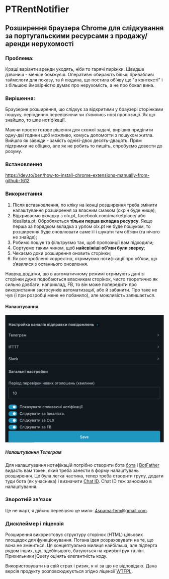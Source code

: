 # PTRentNotifier
## Розширення браузера Chrome для слідкування за португальскими ресурсами з продажу/аренди нерухомості


### Проблема:

Кращі варіанти аренди уходять, ніби то гарячі пиріжки. Швидше дзвониш - менше бомжуєш. Оперативні обирають більш привабливі таймслоти для показу, та й людина, що постила обʼяву ще "в контексті" і з більшою ймовірністю думає про нерухомість, а не про бокал вина.

### Вирішення:

Браузерне розширення, що слідкує за відкритими у браузері сторінками пошуку, періодично перевіряючи чи зʼявились нові пропозиції. Як що знайшло, то шле нотіфікації.

Маючи просте готове рішення для схожої задачі, вирішив приділити одну-дві години щоб можливо, комусь допомогти з пошуком житла. Вийшло як завжди - замість однієї-двох десять-двацять. Прям підтримки не обіцяю, але як не робить то пишіть, спробуємо довести до розуму. 

### Встановлення

https://dev.to/ben/how-to-install-chrome-extensions-manually-from-github-1612

### Використання

1. Після вставновлення, по кліку на іконці розширення треба змінити налаштування розширення за власним смаком (скрін буде нище);
2. Відкриваємо вкладку з olx.pt, facebook.com/marketplace/ або idealista.pt. Обробляється **тільки перша вкладка ресурсу**. Якщо перша за порядком вкладка з урлом olx.pt не буде пошуком, то розширення буде оновлювати саме її і шукати там обʼяви (та нічого не знайде);
3. Робимо пошук та фільтруємо так, щоб пропозиції вам підходили;
4. Сортуємо таким чином, щоб **найсвіжіші обʼяви були зверху**;
5. Чекаємо доки розширення оновить сторінки;
6. Як все зроблено корректно, отримуємо нотифікації про обʼяви, що зʼявилися з останнього оновлення. 

Навряд додатки, що в автоматичному режимі отримують дані зі сторінки дуже подобаються власникам сторінок, чисто теоретично як сильно довбати, наприклад, FB, то він може попередити про використання застосунків автоматизациї, або й забанити. Про таке не чув (і при розробці мене не побанило), але можливість залишається. 

#### Налаштування
![Налаштування](doc/screens/settings.jpg)

##### Налаштування Телеграм

Для налаштування нотифікацій потрібно створити бота [бота](https://core.telegram.org/bots#6-botfather) і [BotFather](https://t.me/botfather) видасть вам токен, який треба занести в форму налаштувань розширення. Це була легка частина, тепер треба створити групу, додати туди бота (як учасника) і визначити [Chat ID](https://stackoverflow.com/questions/32423837/telegram-bot-how-to-get-a-group-chat-id). Chat ID теж заносимо в налаштування.

### Зворотній звʼязок

Це не жарт, я дійсно перевіряю це мило: [4spamartem@gmail.com](4spamartem@gmail.com).

### Дисклеймер і ліцензія 

Розширення використовує структуру сторінок (HTML) цільових площадок для функціонування. Погана ідея розраховувати на те, що вона не зміниться. Ця концептуальна милиця найбільша, але підперта рядом інших, що, здебільшого, базуються на кривізні рук та ліні. Прихильники jQuery оцінять елегантність коду. 

Використовувати на свій страх і ризик, я ні за що не відповідаю. Дана версія продукту розповсюджується згідно ліцензії [WTFPL](http://www.wtfpl.net/txt/copying/).
